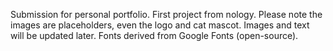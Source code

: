 
Submission for personal portfolio. First project from nology. Please note the images are placeholders, even the logo and cat mascot. Images and text will be updated later.
Fonts derived from Google Fonts (open-source).
